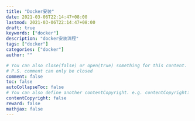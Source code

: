 ```yaml
---
title: "Docker安装"
date: 2021-03-06T22:14:47+08:00
lastmod: 2021-03-06T22:14:47+08:00
draft: true
keywords: ["docker"]
description: "docker安装流程"
tags: ["docker"]
categories: ["docker"]
author: ""

# You can also close(false) or open(true) something for this content.
# P.S. comment can only be closed
comment: false
toc: false
autoCollapseToc: false
# You can also define another contentCopyright. e.g. contentCopyright: "This is another copyright."
contentCopyright: false
reward: false
mathjax: false
---
```


<!--more-->
